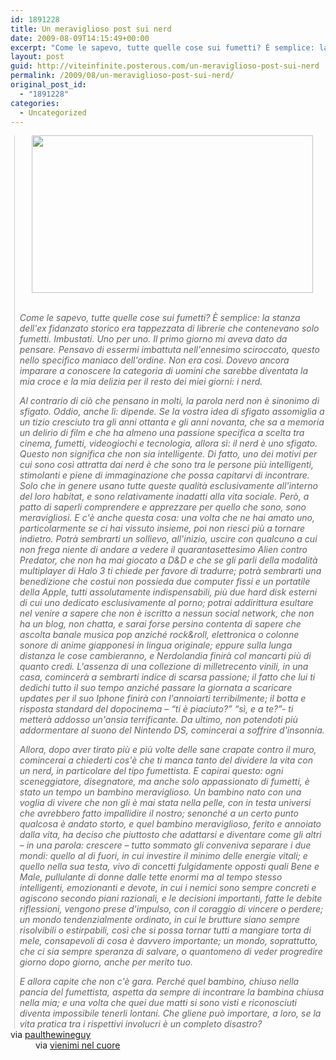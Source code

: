 ```yaml
---
id: 1891228
title: Un meraviglioso post sui nerd
date: 2009-08-09T14:15:49+00:00
excerpt: "Come le sapevo, tutte quelle cose sui fumetti? È semplice: la stanza dell'ex fidanzato storico era tappezzata di librerie che contenevano solo fumetti. Imbustati. Uno per uno. Il primo giorno mi aveva dato da pensare. Pensavo di essermi imbattuta..."
layout: post
guid: http://viteinfinite.posterous.com/un-meraviglioso-post-sui-nerd
permalink: /2009/08/un-meraviglioso-post-sui-nerd/
original_post_id:
  - "1891228"
categories:
  - Uncategorized
---
```

<blockquote class="gmail_quote" style="border-left:1px solid rgb(204,204,204);margin:0 0 0 .8ex;padding-left:1ex;">
  <div style="text-align:center;">
    <em><img src="http://www.toothpastefordinner.com/112806/nerd-club.gif" height="252" alt="" width="450" /></em>
  </div>
  
  <p>
    <em> </em><br /><em> Come le sapevo, tutte quelle cose sui fumetti? È semplice: la stanza dell'ex fidanzato storico era tappezzata di librerie che contenevano solo fumetti. Imbustati. Uno per uno. Il primo giorno mi aveva dato da pensare. Pensavo di essermi imbattuta nell'ennesimo sciroccato, questo nello specifico maniaco dell'ordine. Non era così. Dovevo ancora imparare a conoscere la categoria di uomini che sarebbe diventata la mia croce e la mia delizia per il resto dei miei giorni: i nerd.</em>
  </p>
  
  <p style="margin-bottom:0;font-style:normal;">
    <em>Al contrario di ciò che pensano in molti, la parola nerd non è sinonimo di sfigato. Oddio, anche lì: dipende. Se la vostra idea di sfigato assomiglia a un tizio cresciuto tra gli anni ottanta e gli anni novanta, che sa a memoria un delirio di film e che ha almeno una passione specifica a scelta tra cinema, fumetti, videogiochi e tecnologia, allora sì: il nerd è uno sfigato. Questo non significa che non sia intelligente. Di fatto, uno dei motivi per cui sono così attratta dai nerd è che sono tra le persone più intelligenti, stimolanti e piene di immaginazione che possa capitarvi di incontrare. Solo che in genere usano tutte queste qualità esclusivamente all'interno del loro habitat, e sono relativamente inadatti alla vita sociale. Però, a patto di saperli comprendere e apprezzare per quello che sono, sono meravigliosi. E c'è anche questa cosa: una volta che ne hai amato uno, particolarmente se ci hai vissuto insieme, poi non riesci più a tornare indietro. Potrà sembrarti un sollievo, all'inizio, uscire con qualcuno a cui non frega niente di andare a vedere il quarantasettesimo Alien contro Predator, che non ha mai giocato a D&D e che se gli parli della modalità multiplayer di Halo 3 ti chiede per favore di tradurre; potrà sembrarti una benedizione che costui non possieda due computer fissi e un portatile della Apple, tutti assolutamente indispensabili, più due hard disk esterni di cui uno dedicato esclusivamente al porno; potrai addirittura esultare nel venire a sapere che non è iscritto a nessun social network, che non ha un blog, non chatta, e sarai forse persino contenta di sapere che ascolta banale musica pop anziché rock&roll, elettronica o colonne sonore di anime giapponesi in lingua originale; eppure sulla lunga distanza le cose cambieranno, e Nerdolandia finirà col mancarti più di quanto credi. L'assenza di una collezione di milletrecento vinili, in una casa, comincerà a sembrarti indice di scarsa passione; il fatto che lui ti dedichi tutto il suo tempo anziché passare la giornata a scaricare updates per il suo Iphone finirà con l'annoiarti terribilmente; il botta e risposta standard del dopocinema – “ti è piaciuto?” “sì, e a te?”- ti metterà addosso un'ansia terrificante. Da ultimo, non potendoti più addormentare al suono del Nintendo DS, comincerai a soffrire d'insonnia.</em>
  </p>
  
  <p style="margin-bottom:0;font-style:normal;">
    <em>Allora, dopo aver tirato più e più volte delle sane crapate contro il muro, comincerai a chiederti cos'è che ti manca tanto del dividere la vita con un nerd, in particolare del tipo fumettista. E capirai questo: ogni sceneggiatore, disegnatore, ma anche solo appassionato di fumetti, è stato un tempo un bambino meraviglioso. Un bambino nato con una voglia di vivere che non gli è mai stata nella pelle, con in testa universi che avrebbero fatto impallidire il nostro; senonché a un certo punto qualcosa è andato storto, e quel bambino meraviglioso, ferito e annoiato dalla vita, ha deciso che piuttosto che adattarsi e diventare come gli altri – in una parola: crescere – </em><em>tutto sommato gli conveniva</em><em> separare i due mondi: quello al di fuori, in cui investire il minimo delle energie vitali; e quello nella sua testa, vivo di concetti fulgidamente opposti quali Bene e Male, pullulante di donne dalle tette enormi ma al tempo stesso intelligenti, emozionanti e devote, in cui i nemici sono sempre concreti e agiscono secondo piani razionali, e le decisioni importanti, fatte le debite riflessioni, vengono prese d'impulso, con il coraggio di vincere o perdere; un mondo tendenzialmente ordinato, in cui le brutture siano sempre risolvibili o estirpabili, così che si possa tornar tutti a mangiare torta di mele, consapevoli di cosa è davvero importante; un mondo, soprattutto, che ci sia sempre speranza di salvare, o quantomeno di veder progredire giorno dopo giorno, anche per merito tuo.</em>
  </p>
  
  <p style="margin-bottom:0;font-style:normal;">
    <em>E allora capite che non c'è gara. Perché quel bambino, chiuso nella pancia del fumettista, aspetta da sempre di incontrare la bambina chiusa nella mia; e una volta che quei due matti si sono visti e riconosciuti diventa impossibile tenerli lontani. Che gliene può importare, a loro, se la vita pratica tra i rispettivi involucri è un completo disastro?</em>
  </p>
</blockquote>

<div>
  via <a href="http://www.paulthewineguy.com/">paulthewineguy</a>
  
  <div style="margin-left:40px;">
    via <a href="http://vieniminelcuore.splinder.com/" title="link to home page">vienimi nel cuore</a>
  </div>
  
  <p>
    <a href="http://vieniminelcuore.splinder.com/" title="link to home page"></a>
  </p>
